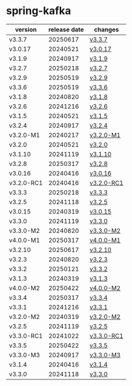# spring-kafka	


|version|release date|changes|
|---|---|---|
|v3.3.7|20250617|[v3.3.7](./v3.3.7-20250617.md)|
|v3.0.17|20240521|[v3.0.17](./v3.0.17-20240521.md)|
|v3.1.9|20240917|[v3.1.9](./v3.1.9-20240917.md)|
|v3.2.7|20250218|[v3.2.7](./v3.2.7-20250218.md)|
|v3.2.9|20250519|[v3.2.9](./v3.2.9-20250519.md)|
|v3.3.6|20250519|[v3.3.6](./v3.3.6-20250519.md)|
|v3.1.8|20240820|[v3.1.8](./v3.1.8-20240820.md)|
|v3.2.6|20241216|[v3.2.6](./v3.2.6-20241216.md)|
|v3.1.5|20240521|[v3.1.5](./v3.1.5-20240521.md)|
|v3.2.4|20240917|[v3.2.4](./v3.2.4-20240917.md)|
|v3.2.0-M1|20240217|[v3.2.0-M1](./v3.2.0-M1-20240217.md)|
|v3.2.0|20240521|[v3.2.0](./v3.2.0-20240521.md)|
|v3.1.10|20241119|[v3.1.10](./v3.1.10-20241119.md)|
|v3.2.8|20250317|[v3.2.8](./v3.2.8-20250317.md)|
|v3.0.16|20240416|[v3.0.16](./v3.0.16-20240416.md)|
|v3.2.0-RC1|20240416|[v3.2.0-RC1](./v3.2.0-RC1-20240416.md)|
|v3.3.3|20250218|[v3.3.3](./v3.3.3-20250218.md)|
|v3.2.5|20241118|[v3.2.5](./v3.2.5-20241118.md)|
|v3.0.15|20240319|[v3.0.15](./v3.0.15-20240319.md)|
|v3.3.0|20241119|[v3.3.0](./v3.3.0-20241119.md)|
|v3.3.0-M2|20240820|[v3.3.0-M2](./v3.3.0-M2-20240820.md)|
|v4.0.0-M1|20250317|[v4.0.0-M1](./v4.0.0-M1-20250317.md)|
|v3.2.10|20250617|[v3.2.10](./v3.2.10-20250617.md)|
|v3.2.3|20240820|[v3.2.3](./v3.2.3-20240820.md)|
|v3.3.2|20250121|[v3.3.2](./v3.3.2-20250121.md)|
|v3.1.3|20240319|[v3.1.3](./v3.1.3-20240319.md)|
|v4.0.0-M2|20250422|[v4.0.0-M2](./v4.0.0-M2-20250422.md)|
|v3.3.4|20250317|[v3.3.4](./v3.3.4-20250317.md)|
|v3.3.1|20241216|[v3.3.1](./v3.3.1-20241216.md)|
|v3.2.0-M2|20240319|[v3.2.0-M2](./v3.2.0-M2-20240319.md)|
|v3.2.5|20241119|[v3.2.5](./v3.2.5-20241119.md)|
|v3.3.0-RC1|20241022|[v3.3.0-RC1](./v3.3.0-RC1-20241022.md)|
|v3.3.5|20250422|[v3.3.5](./v3.3.5-20250422.md)|
|v3.3.0-M3|20240917|[v3.3.0-M3](./v3.3.0-M3-20240917.md)|
|v3.1.4|20240416|[v3.1.4](./v3.1.4-20240416.md)|
|v3.3.0|20241118|[v3.3.0](./v3.3.0-20241118.md)|
